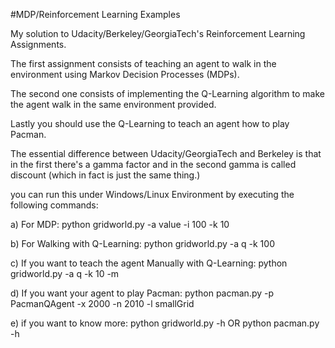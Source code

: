 #MDP/Reinforcement Learning Examples

My solution to Udacity/Berkeley/GeorgiaTech's Reinforcement Learning Assignments.

The first assignment consists of teaching an agent to walk in the environment using Markov Decision Processes (MDPs).

The second one consists of implementing the Q-Learning algorithm to make the agent walk in the same environment provided.

Lastly you should use the Q-Learning to teach an agent how to play Pacman.

The essential difference between Udacity/GeorgiaTech and Berkeley is that in the first there's a gamma factor and in the second gamma is called discount (which in fact is just the same thing.)

you can run this under Windows/Linux Environment by executing the following commands:

a) For MDP: python gridworld.py -a value -i 100 -k 10 

b) For Walking with Q-Learning: python gridworld.py -a q -k 100

c) If you want to teach the agent Manually with Q-Learning:  python gridworld.py -a q -k 10 -m

d) If you want your agent to play Pacman: python pacman.py -p PacmanQAgent -x 2000 -n 2010 -l smallGrid

e) if you want to know more: python gridworld.py -h OR python pacman.py -h
